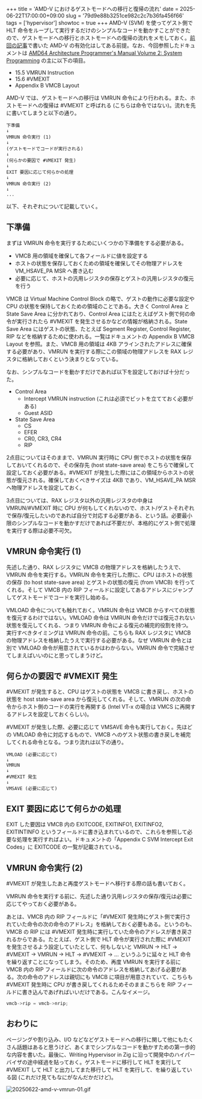 +++
title = 'AMD-V におけるゲストモードへの移行と復帰の流れ'
date = 2025-06-22T17:00:00+09:00
slug = '79d9e88b3251ce982c2c7b36fa456f66'
tags = ['hypervisor']
showtoc = true
+++
AMD-V (SVM) を使ってゲスト側で HLT 命令をループして実行するだけのシンプルなコードを動かすことができたので、ゲストモードへの移行とホストモードへの復帰の流れをメモしておく。[前回の記事](https://gingk1212.github.io/posts/45c588fea2ee6a5c30400e29e0b695e9/)で書いた AMD-V の有効化はしてある前提。なお、今回参照したドキュメントは <a href="https://www.amd.com/content/dam/amd/en/documents/processor-tech-docs/programmer-references/24593.pdf" target="_blank">AMD64 Architecture Programmer's Manual Volume 2: System Programming</a> の主に以下の項目。

- 15.5 VMRUN Instruction
- 15.6 #VMEXIT
- Appendix B VMCB Layout

AMD-V では、ゲストモードへの移行は VMRUN 命令により行われる。また、ホストモードへの復帰は #VMEXIT と呼ばれる (こちらは命令ではない)。流れを先に書いてしまうと以下の通り。

```
下準備
↓
VMRUN 命令実行 (1)
↓
(ゲストモードでコードが実行される)
↓
(何らかの要因で #VMEXIT 発生)
↓
EXIT 要因に応じて何らかの処理
↓
VMRUN 命令実行 (2)
↓
...
```

以下、それぞれについて記載していく。

## 下準備

まずは VMRUN 命令を実行するためにいくつかの下準備をする必要がある。

- VMCB 用の領域を確保して各フィールドに値を設定する
- ホストの状態を保存しておくための領域を確保してその物理アドレスを VM_HSAVE_PA MSR へ書き込む
- 必要に応じて、ホストの汎用レジスタの保存とゲストの汎用レジスタの復元を行う

VMCB は Virtual Machine Control Block の略で、ゲストの動作に必要な設定や CPU の状態を保持しておくための領域のことである。大きく Control Area と State Save Area に分かれており、Control Area にはたとえばゲスト側で何の命令が実行されたら #VMEXIT を発生させるかなどの情報が格納される。State Save Area にはゲストの状態、たとえば Segment Register, Control Register, RIP などを格納するために使われる。一覧はドキュメントの Appendix B VMCB Layout を参照。また、VMCB 用の領域は 4KB アラインされたアドレスに確保する必要があり、VMRUN を実行する際にこの領域の物理アドレスを RAX レジスタに格納しておくという決まりとなっている。

なお、シンプルなコードを動かすだけであれば以下を設定しておけば十分だった。

- Control Area
    - Intercept VMRUN instruction (これは必須でビットを立てておく必要がある)
    - Guest ASID
- State Save Area
    - CS
    - EFER
    - CR0, CR3, CR4
    - RIP

2点目についてはそのままで、VMRUN 実行時に CPU 側でホストの状態を保存しておいてくれるので、その保存先 (host state-save area) をこちらで確保して設定しておく必要がある。#VMEXIT が発生した際にはこの領域からホストの状態が復元される。確保しておくべきサイズは 4KB であり、VM_HSAVE_PA MSR へ物理アドレスを設定しておく。

3点目については、RAX レジスタ以外の汎用レジスタの中身は VMRUN/#VMEXIT 時に CPU が何もしてくれないので、ホスト/ゲストそれぞれで保存/復元したいのであれば自分で対応する必要がある、という話。必要最小限のシンプルなコードを動かすだけであれば不要だが、本格的にゲスト側で処理を実行する際は必要不可欠。

## VMRUN 命令実行 (1)

先述した通り、RAX レジスタに VMCB の物理アドレスを格納したうえで、VMRUN 命令を実行する。VMRUN 命令を実行した際に、CPU はホストの状態の保存 (to host state-save area) とゲストの状態の復元 (from VMCB) を行ってくれる。そして VMCB 内の RIP フィールドに設定してあるアドレスにジャンプしてゲストモードでコードを実行し始める。

VMLOAD 命令についても触れておく。VMRUN 命令は VMCB からすべての状態を復元するわけではない。VMLOAD 命令は VMRUN 命令だけでは復元されない状態を復元してくれる、つまり VMRUN 命令による復元の補完的役割を持つ。実行すべきタイミングは VMRUN 命令の前。こちらも RAX レジスタに VMCB の物理アドレスを格納したうえで実行する必要がある。なぜ VMRUN 命令とは別で VMLOAD 命令が用意されているかはわからない。VMRUN 命令で完結させてしまえばいいのにと思ってしまうけど。

## 何らかの要因で #VMEXIT 発生

#VMEXIT が発生すると、CPU はゲストの状態を VMCB に書き戻し、ホストの状態を host state-save area から復元してくれる。そして、VMRUN の次の命令からホスト側のコードの実行を再開する (Intel VT-x の場合は VMCS に再開するアドレスを設定しておくらしい)。

#VMEXIT が発生した際、必要に応じて VMSAVE 命令も実行しておく。先ほどの VMLOAD 命令に対応するもので、VMCB へのゲスト状態の書き戻しを補完してくれる命令となる。つまり流れは以下の通り。

```
VMLOAD (必要に応じて)
↓
VMRUN
↓
#VMEXIT 発生
↓
VMSAVE (必要に応じて)
```

## EXIT 要因に応じて何らかの処理

EXIT した要因は VMCB 内の EXITCODE, EXITINFO1, EXITINFO2, EXITINTINFO というフィールドに書き込まれているので、これらを参照して必要な処理を実行すればよい。ドキュメントの「Appendix C SVM Intercept Exit Codes」に EXITCODE の一覧が記載されている。

## VMRUN 命令実行 (2)

#VMEXIT が発生したあと再度ゲストモードへ移行する際の話も書いておく。

VMRUN 命令を実行する前に、先述した通り汎用レジスタの保存/復元は必要に応じてやっておく必要がある。

あとは、VMCB 内の RIP フィールドに「#VMEXIT 発生時にゲスト側で実行されていた命令の次の命令のアドレス」を格納しておく必要もある。というのも、VMCB の RIP には #VMEXIT 発生時に実行していた命令のアドレスが書き戻されるからである。たとえば、ゲスト側で HLT 命令が実行された際に #VMEXIT を発生させるよう設定していたとして、何もしないと VMRUN → HLT → #VMEXIT → VMRUN → HLT → #VMEXIT → ... というふうに延々と HLT 命令を繰り返すことになってしまう。そのため、再度 VMRUN を実行する前に VMCB 内の RIP フィールドに次の命令のアドレスを格納してあげる必要がある。次の命令のアドレスは親切にも VMCB に項目が用意されていて、こちらも #VMEXIT 発生時に CPU が書き戻してくれるためそのままこちらを RIP フィールドに書き込んであげればいいだけである。こんなイメージ。

```c
vmcb->rip = vmcb->nrip;
```

## おわりに

ページングや割り込み、I/O などなどゲストモードへの移行に関して他にもたくさん話題はあると思うけど、あくまでシンプルなコードを動かすための第一歩的な内容を書いた。最後に、Writing Hypervisor in Zig に沿って開発中のハイパーバイザの途中経過を貼っておく。ゲストモードに移行して HLT を実行して #VMEXIT して HLT と出力してまた移行して HLT を実行して、を繰り返している図 (これだけ見てもなにがなんだかだけど)。

![20250622-amd-v-vmrun-01.gif](../image/20250622-amd-v-vmrun-01.gif)
